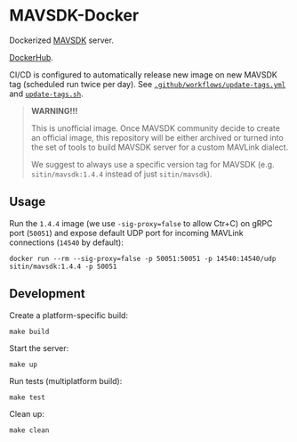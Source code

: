 MAVSDK-Docker
=============

Dockerized [MAVSDK](https://github.com/mavlink/MAVSDK) server.

[DockerHub](https://hub.docker.com/r/sitin/mavsdk).

CI/CD is configured to automatically release new image on new MAVSDK tag (scheduled run twice per day).
See [`.github/workflows/update-tags.yml`](.github/workflows/update-tags.yml) and [`update-tags.sh`](update-tags.sh).

> **WARNING!!!**
> 
> This is unofficial image. Once MAVSDK community decide to create an official image, this repository will be either
> archived or turned into the set of tools to build MAVSDK server for a custom MAVLink dialect.
> 
> We suggest to always use a specific version tag for MAVSDK (e.g. `sitin/mavsdk:1.4.4` instead of just `sitin/mavsdk`).

Usage
-----

Run the `1.4.4` image (we use `-sig-proxy=false` to allow Ctr+C) on gRPC port (`50051`) and expose default UDP port for
incoming MAVLink connections (`14540` by default):

```shell
docker run --rm --sig-proxy=false -p 50051:50051 -p 14540:14540/udp sitin/mavsdk:1.4.4 -p 50051
```

Development
-----------

Create a platform-specific build:

```shell
make build
```

Start the server:

```shell
make up
```

Run tests (multiplatform build):

```shell
make test
```

Clean up:

```shell
make clean
```
